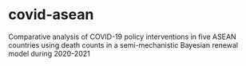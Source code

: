 # covid-asean
Comparative analysis of COVID-19 policy interventions in five ASEAN countries using death counts in a semi-mechanistic Bayesian renewal model during 2020-2021
